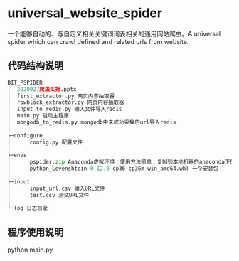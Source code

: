 # universal_website_spider
一个能够自动的、与自定义相关关键词词表相关的通用网站爬虫。A universal spider which can crawl defined  and related urls from website.

## 代码结构说明
```python
BIT_PSPIDER
│  2020927爬虫汇报.pptx
│  first_extractor.py 网页内容抽取器
│  rowblock_extractor.py 网页内容抽取器
│  input_to_redis.py 输入文件导入redis
│  main.py 启动主程序
│  mongodb_to_redis.py mongodb中未成功采集的url导入redis
│
├─configure
│      config.py 配置文件
│
├─envs
│      pspider.zip Anaconda虚拟环境：使用方法简单：复制到本地机器的anaconda下的envs目录，解压即可正常激活和退出
│      python_Levenshtein-0.12.0-cp36-cp36m-win_amd64.whl 一个安装包
│
├─input
│      input_url.csv 输入URL文件
│      test.csv 测试URL文件
│
└─log 日志目录
```

## 程序使用说明
python main.py
